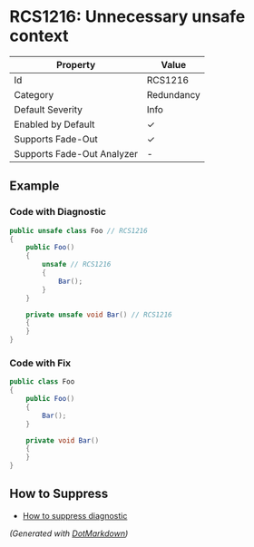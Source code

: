# RCS1216: Unnecessary unsafe context

| Property                    | Value      |
| --------------------------- | ---------- |
| Id                          | RCS1216    |
| Category                    | Redundancy |
| Default Severity            | Info       |
| Enabled by Default          | &#x2713;   |
| Supports Fade\-Out          | &#x2713;   |
| Supports Fade\-Out Analyzer | \-         |

## Example

### Code with Diagnostic

```csharp
public unsafe class Foo // RCS1216
{
    public Foo()
    {
        unsafe // RCS1216
        {
            Bar();
        }
    }

    private unsafe void Bar() // RCS1216
    {
    }
}
```

### Code with Fix

```csharp
public class Foo
{
    public Foo()
    {
        Bar();
    }

    private void Bar()
    {
    }
}
```

## How to Suppress

* [How to suppress diagnostic](../HowToConfigureAnalyzers#how-to-suppress-a-diagnostic.md)

*\(Generated with [DotMarkdown](http://github.com/JosefPihrt/DotMarkdown)\)*